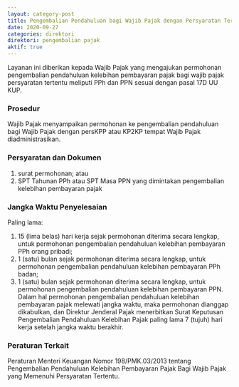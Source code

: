 ```yaml
---
layout: category-post
title: Pengembalian Pendahuluan bagi Wajib Pajak dengan Persyaratan Tertentu (Pasal 17D UU KUP)
date: 2020-09-27
categories: direktori
direktori: pengembalian pajak
aktif: true
---
```

Layanan ini diberikan kepada Wajib Pajak yang mengajukan permohonan pengembalian pendahuluan kelebihan pembayaran pajak bagi wajib pajak persyaratan tertentu meliputi PPh dan PPN sesuai dengan pasal 17D UU KUP.

### Prosedur
Wajib Pajak menyampaikan permohonan ke pengembalian pendahuluan bagi Wajib Pajak dengan persKPP atau KP2KP tempat Wajib Pajak diadministrasikan.

### Persyaratan dan Dokumen
1. surat permohonan; atau
2. SPT Tahunan PPh atau SPT Masa PPN yang dimintakan pengembalian kelebihan pembayaran pajak 

### Jangka Waktu Penyelesaian
Paling lama:
1. 15 (lima belas) hari kerja sejak permohonan diterima secara lengkap, untuk permohonan pengembalian pendahuluan kelebihan pembayaran PPh orang pribadi;
2. 1 (satu) bulan sejak permohonan diterima secara lengkap, untuk permohonan pengembalian pendahuluan kelebihan pembayaran PPh badan;
3. 1 (satu) bulan sejak permohonan diterima secara lengkap, untuk permohonan pengembalian pendahuluan kelebihan pembayaran PPN.
Dalam hal permohonan pengembalian pendahuluan kelebihan pembayaran pajak melewati jangka waktu, maka permohonan dianggap dikabulkan, dan Direktur Jenderal Pajak menerbitkan Surat Keputusan Pengembalian Pendahuluan Kelebihan Pajak paling lama 7 (tujuh) hari kerja setelah jangka waktu berakhir.

### Peraturan Terkait
Peraturan Menteri Keuangan Nomor 198/PMK.03/2013 tentang Pengembalian Pendahuluan Kelebihan Pembayaran Pajak Bagi Wajib Pajak yang Memenuhi Persyaratan Tertentu.
